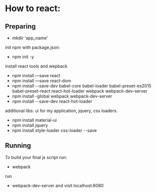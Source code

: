 # How to react:

## Preparing

* mkdir ‘app_name’

init npm with package.json:
* npm init -y

install react tools and wepback
* npm install —save react
* npm install —save react-dom 
* npm install --save-dev babel-core babel-loader babel-preset-es2015 babel-preset-react react-hot-loader webpack webpack-dev-server
* npm install -global webpack webpack-dev-server
* npm install --save-dev react-hot-loader

additional libs: ui for my application, jquery, css loaders.
* npm install material-ui
* npm install jquery
* npm install style-loader css-loader --save

## Running
To build your final js script run:
* webpack

run
* webpack-dev-server
and visit localhost:8080